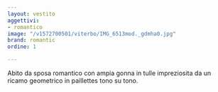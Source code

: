```yaml
---
layout: vestito
aggettivi:
- romantico
image: "/v1572700501/viterbo/IMG_6513mod._gdmha0.jpg"
brand: romantic
ordine: 1

---
```

Abito da sposa romantico con ampia gonna in tulle impreziosita da un ricamo geometrico in paillettes tono su tono.